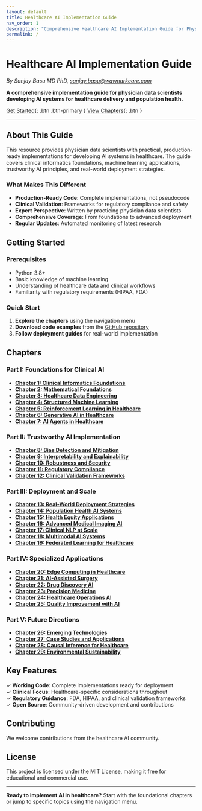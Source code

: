 ```yaml
---
layout: default
title: Healthcare AI Implementation Guide
nav_order: 1
description: "Comprehensive Healthcare AI Implementation Guide for Physician Data Scientists"
permalink: /
---
```


# Healthcare AI Implementation Guide

*By Sanjay Basu MD PhD, sanjay.basu@waymarkcare.com*

**A comprehensive implementation guide for physician data scientists developing AI systems for healthcare delivery and population health.**

[Get Started](#getting-started){: .btn .btn-primary } [View Chapters](#chapters){: .btn }

---

## About This Guide

This resource provides physician data scientists with practical, production-ready implementations for developing AI systems in healthcare. The guide covers clinical informatics foundations, machine learning applications, trustworthy AI principles, and real-world deployment strategies.

### What Makes This Different

- **Production-Ready Code**: Complete implementations, not pseudocode
- **Clinical Validation**: Frameworks for regulatory compliance and safety
- **Expert Perspective**: Written by practicing physician data scientists
- **Comprehensive Coverage**: From foundations to advanced deployment
- **Regular Updates**: Automated monitoring of latest research

## Getting Started

### Prerequisites

- Python 3.8+
- Basic knowledge of machine learning
- Understanding of healthcare data and clinical workflows
- Familiarity with regulatory requirements (HIPAA, FDA)

### Quick Start

1. **Explore the chapters** using the navigation menu
2. **Download code examples** from the [GitHub repository](https://github.com/sanjaybasu-waymark/healthcare-ai-book)
3. **Follow deployment guides** for real-world implementation

## Chapters

### Part I: Foundations for Clinical AI
- **[Chapter 1: Clinical Informatics Foundations](chapters/01-clinical-informatics/)**
- **[Chapter 2: Mathematical Foundations](chapters/02-mathematical-foundations/)**
- **[Chapter 3: Healthcare Data Engineering](chapters/03-healthcare-data-engineering/)**
- **[Chapter 4: Structured Machine Learning](chapters/04-structured-ml-clinical/)**
- **[Chapter 5: Reinforcement Learning in Healthcare](chapters/05-reinforcement-learning-healthcare/)**
- **[Chapter 6: Generative AI in Healthcare](chapters/06-generative-ai-healthcare/)**
- **[Chapter 7: AI Agents in Healthcare](chapters/07-ai-agents-healthcare/)**

### Part II: Trustworthy AI Implementation
- **[Chapter 8: Bias Detection and Mitigation](chapters/08-bias-detection-mitigation/)**
- **[Chapter 9: Interpretability and Explainability](chapters/09-interpretability-explainability/)**
- **[Chapter 10: Robustness and Security](chapters/10-robustness-security/)**
- **[Chapter 11: Regulatory Compliance](chapters/11-regulatory-compliance/)**
- **[Chapter 12: Clinical Validation Frameworks](chapters/12-clinical-validation-frameworks/)**

### Part III: Deployment and Scale
- **[Chapter 13: Real-World Deployment Strategies](chapters/13-real-world-deployment-strategies/)**
- **[Chapter 14: Population Health AI Systems](chapters/14-population-health-ai-systems/)**
- **[Chapter 15: Health Equity Applications](chapters/15-health-equity-applications/)**
- **[Chapter 16: Advanced Medical Imaging AI](chapters/16-advanced-medical-imaging-ai/)**
- **[Chapter 17: Clinical NLP at Scale](chapters/17-clinical-nlp-at-scale/)**
- **[Chapter 18: Multimodal AI Systems](chapters/18-multimodal-ai-systems/)**
- **[Chapter 19: Federated Learning for Healthcare](chapters/19-federated-learning-healthcare/)**

### Part IV: Specialized Applications
- **[Chapter 20: Edge Computing in Healthcare](chapters/20-edge-computing-healthcare/)**
- **[Chapter 21: AI-Assisted Surgery](chapters/21-ai-assisted-surgery-and-robotic-applications/)**
- **[Chapter 22: Drug Discovery AI](chapters/22-drug-discovery-and-development-with-ai/)**
- **[Chapter 23: Precision Medicine](chapters/23-precision-medicine-and-personalized-healthcare/)**
- **[Chapter 24: Healthcare Operations AI](chapters/24-healthcare-operations-and-resource-optimization/)**
- **[Chapter 25: Quality Improvement with AI](chapters/25-quality-improvement-and-patient-safety/)**

### Part V: Future Directions
- **[Chapter 26: Emerging Technologies](chapters/26-emerging-technologies-and-future-directions/)**
- **[Chapter 27: Case Studies and Applications](chapters/27-case-studies-and-real-world-applications/)**
- **[Chapter 28: Causal Inference for Healthcare](chapters/28-causal-inference-in-healthcare-ai/)**
- **[Chapter 29: Environmental Sustainability](chapters/29-environmental-sustainability-in-healthcare-ai/)**

## Key Features

✓ **Working Code**: Complete implementations ready for deployment  
✓ **Clinical Focus**: Healthcare-specific considerations throughout  
✓ **Regulatory Guidance**: FDA, HIPAA, and clinical validation frameworks  
✓ **Open Source**: Community-driven development and contributions  

## Contributing

We welcome contributions from the healthcare AI community.

## License

This project is licensed under the MIT License, making it free for educational and commercial use.

---

**Ready to implement AI in healthcare?** Start with the foundational chapters or jump to specific topics using the navigation menu.
